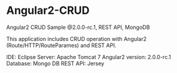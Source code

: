 # Angular2-CRUD
Angular2 CRUD Sample @2.0.0-rc.1, REST API, MongoDB

This application includes CRUD operation with Angular2 (Route/HTTP/RouteParames) and REST API.

IDE: Eclipse
Server: Apache Tomcat 7
Angular2 version: 2.0.0-rc.1
Database: Mongo DB
REST API: Jersey 


